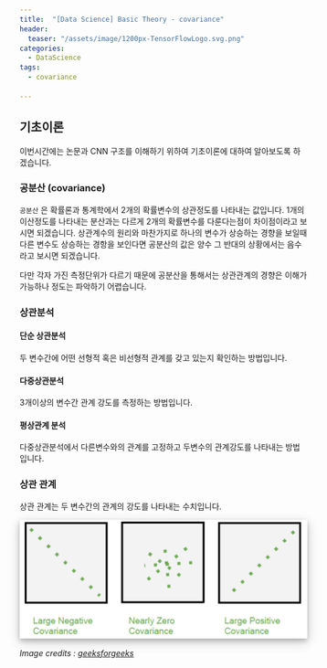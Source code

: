 ```yaml
---
title:  "[Data Science] Basic Theory - covariance"
header:
  teaser: "/assets/image/1200px-TensorFlowLogo.svg.png"
categories: 
  - DataScience
tags:
  - covariance
  
---
```

## 기초이론

이번시간에는 논문과 CNN 구조를 이해하기 위하여 기초이론에 대하여 알아보도록 하겠습니다.

### 공분산 (covariance)

`공분산` 은 확률론과 통계학에서 2개의 확률변수의 상관정도를 나타내는 값입니다. 1개의 이산정도를 나타내는 분산과는 다르게 2개의 확률변수를 다룬다는점이 차이점이라고 보시면 되겠습니다. 상관계수의 원리와 마찬가지로 하나의 변수가 상승하는 경향을 보일때 다른 변수도 상승하는 경항을 보인다면 공분산의 값은 양수 그 반대의 상황에서는 음수라고 보시면 되겠습니다.

다만 각자 가진 측정단위가 다르기 때문에 공분산을 통해서는 상관관계의 경향은 이해가 가능하나 정도는 파악하기 어렵습니다. 

### 상관분석

#### 단순 상관분석

두 변수간에 어떤 선형적 혹은 비선형적 관계를 갖고 있는지 확인하는 방법입니다. 

#### 다중상관분석

3개이상의 변수간 관계 강도를 측정하는 방법입니다.

#### 평상관계 분석

다중상관분석에서 다른변수와의 관계를 고정하고 두변수의 관계강도를 나타내는 방법입니다.

### 상관 관계

상관 관계는 두 변수간의 관계의 강도를 나타내는 수치입니다.

<p align = 'center'><img src="../../assets/image/image-20201117150802508.png" class="border-shadow" style="box-shadow: 0 4px 8px 0 rgba(0, 0, 0, 0.2), 0 6px 20px 0 rgba(0, 0, 0, 0.19)"></p>

*Image credits : [geeksforgeeks](https://www.geeksforgeeks.org/mathematics-covariance-and-correlation/)*

### 

